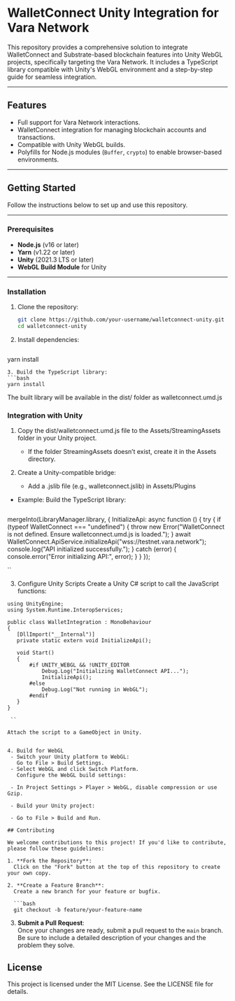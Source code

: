 # **WalletConnect Unity Integration for Vara Network**

This repository provides a comprehensive solution to integrate WalletConnect and Substrate-based blockchain features into Unity WebGL projects, specifically targeting the Vara Network. It includes a TypeScript library compatible with Unity's WebGL environment and a step-by-step guide for seamless integration.

---

## **Features**
- Full support for Vara Network interactions.
- WalletConnect integration for managing blockchain accounts and transactions.
- Compatible with Unity WebGL builds.
- Polyfills for Node.js modules (`Buffer`, `crypto`) to enable browser-based environments.

---

## **Getting Started**

Follow the instructions below to set up and use this repository.

---

### **Prerequisites**
- **Node.js** (v16 or later)
- **Yarn** (v1.22 or later)
- **Unity** (2021.3 LTS or later)
- **WebGL Build Module** for Unity

---

### **Installation**

1. Clone the repository:
   ```bash
   git clone https://github.com/your-username/walletconnect-unity.git
   cd walletconnect-unity
   ```
2. Install dependencies:
   ```bash
  yarn install
   ```
3. Build the TypeScript library:
   ```bash
  yarn install
   ```
The built library will be available in the dist/ folder as walletconnect.umd.js

### **Integration with Unity**

1.  Copy the dist/walletconnect.umd.js file to the Assets/StreamingAssets folder in your Unity project.
    
    - If the folder StreamingAssets doesn’t exist, create it in the Assets directory.


2.  Create a Unity-compatible bridge:
    
    - Add a .jslib file (e.g., walletconnect.jslib) in Assets/Plugins

- Example: Build the TypeScript library:
   ```javacript
 mergeInto(LibraryManager.library, {
    InitializeApi: async function () {
        try {
            if (typeof WalletConnect === "undefined") {
                throw new Error("WalletConnect is not defined. Ensure walletconnect.umd.js is loaded.");
            }
            await WalletConnect.ApiService.initializeApi("wss://testnet.vara.network");
            console.log("API initialized successfully.");
        } catch (error) {
            console.error("Error initializing API:", error);
        }
    }
});

   ``

3.  Configure Unity Scripts
   Create a Unity C# script to call the JavaScript functions:
 ```javacript
 using UnityEngine;
using System.Runtime.InteropServices;

public class WalletIntegration : MonoBehaviour
{
    [DllImport("__Internal")]
    private static extern void InitializeApi();

    void Start()
    {
        #if UNITY_WEBGL && !UNITY_EDITOR
            Debug.Log("Initializing WalletConnect API...");
            InitializeApi();
        #else
            Debug.Log("Not running in WebGL");
        #endif
    }
}

  ``

Attach the script to a GameObject in Unity.


4. Build for WebGL
  - Switch your Unity platform to WebGL:
    Go to File > Build Settings.
  - Select WebGL and click Switch Platform.
    Configure the WebGL build settings:

  - In Project Settings > Player > WebGL, disable compression or use Gzip.
  
  - Build your Unity project:

  - Go to File > Build and Run.

## Contributing

We welcome contributions to this project! If you'd like to contribute, please follow these guidelines:

1. **Fork the Repository**:  
   Click on the "Fork" button at the top of this repository to create your own copy.

2. **Create a Feature Branch**:  
   Create a new branch for your feature or bugfix.

   ```bash
   git checkout -b feature/your-feature-name
   ```

3. **Submit a Pull Request**:  
   Once your changes are ready, submit a pull request to the `main` branch. Be sure to include a detailed description of your changes and the problem they solve.

## License

This project is licensed under the MIT License. See the LICENSE file for details.
